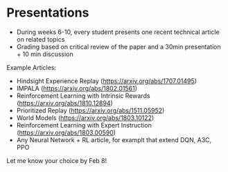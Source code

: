 # Presentations

- During weeks 6-10, every student presents one recent technical article on related topics
- Grading based on critical review of the paper and a 30min presentation + 10 min discussion

Example Articles:
- Hindsight Experience Replay (https://arxiv.org/abs/1707.01495)
- IMPALA (https://arxiv.org/abs/1802.01561)
- Reinforcement Learning with Intrinsic Rewards (https://arxiv.org/abs/1810.12894)
- Prioritized Replay (https://arxiv.org/abs/1511.05952)
- World Models (https://arxiv.org/abs/1803.10122)
- Reinforcement Learning with Expert Instruction (https://arxiv.org/abs/1803.00590)
- Any Neural Network + RL article, for examplt that extend DQN, A3C, PPO

Let me know your choice by Feb 8!



